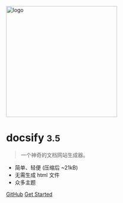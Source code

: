 <!-- _coverpage.md -->

<img src="https://ailore-1251230017.cos.ap-guangzhou.myqcloud.com/%E5%9B%BE%E5%BA%93/%E9%A6%96%E5%9B%BE.jpg" alt="logo" style="height: 300px" />

# docsify <small>3.5</small>

> 一个神奇的文档网站生成器。

- 简单、轻便 (压缩后 ~21kB)
- 无需生成 html 文件
- 众多主题

[GitHub](https://github.com/docsifyjs/docsify/)
[Get Started](#Headline)